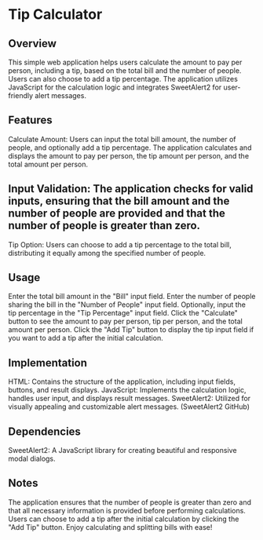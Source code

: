 # Tip Calculator

## Overview
This simple web application helps users calculate the amount to pay per person, including a tip, based on the total bill and the number of people. Users can also choose to add a tip percentage. The application utilizes JavaScript for the calculation logic and integrates SweetAlert2 for user-friendly alert messages.

## Features
Calculate Amount: Users can input the total bill amount, the number of people, and optionally add a tip percentage. The application calculates and displays the amount to pay per person, the tip amount per person, and the total amount per person.

## Input Validation: The application checks for valid inputs, ensuring that the bill amount and the number of people are provided and that the number of people is greater than zero.

Tip Option: Users can choose to add a tip percentage to the total bill, distributing it equally among the specified number of people.

## Usage
Enter the total bill amount in the "Bill" input field.
Enter the number of people sharing the bill in the "Number of People" input field.
Optionally, input the tip percentage in the "Tip Percentage" input field.
Click the "Calculate" button to see the amount to pay per person, tip per person, and the total amount per person.
Click the "Add Tip" button to display the tip input field if you want to add a tip after the initial calculation.

## Implementation
HTML: Contains the structure of the application, including input fields, buttons, and result displays.
JavaScript: Implements the calculation logic, handles user input, and displays result messages.
SweetAlert2: Utilized for visually appealing and customizable alert messages. (SweetAlert2 GitHub)

## Dependencies
SweetAlert2: A JavaScript library for creating beautiful and responsive modal dialogs.

## Notes
The application ensures that the number of people is greater than zero and that all necessary information is provided before performing calculations.
Users can choose to add a tip after the initial calculation by clicking the "Add Tip" button.
Enjoy calculating and splitting bills with ease!
